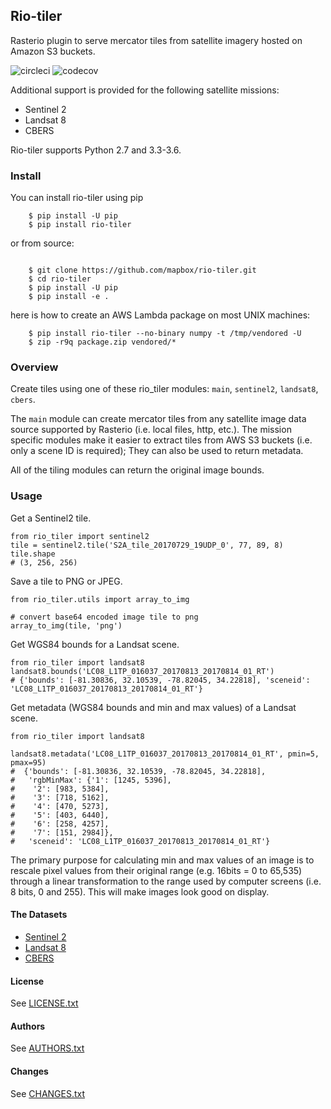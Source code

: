 ## Rio-tiler

Rasterio plugin to serve mercator tiles from satellite imagery hosted on Amazon S3 buckets.

![circleci][circleci_img]
![codecov][codecov_img]

[circleci_img]: https://circleci.com/gh/mapbox/rio-tiler.svg?style=svg&circle-token=b78bc1a238c21046a855a9c80b441a8f2f9a4478
[codecov_img]: https://codecov.io/gh/mapbox/rio-tiler/branch/master/graph/badge.svg?token=zuHupC20cG

Additional support is provided for the following satellite missions: 

* Sentinel 2
* Landsat 8
* CBERS

Rio-tiler supports Python 2.7 and 3.3-3.6.

### Install

You can install rio-tiler using pip

```
    $ pip install -U pip
    $ pip install rio-tiler
```

or from source:

```

    $ git clone https://github.com/mapbox/rio-tiler.git
    $ cd rio-tiler
    $ pip install -U pip
    $ pip install -e .

```

here is how to create an AWS Lambda package on most UNIX machines:

```
    $ pip install rio-tiler --no-binary numpy -t /tmp/vendored -U
    $ zip -r9q package.zip vendored/*
```

### Overview

Create tiles using one of these rio_tiler modules: `main`, `sentinel2`, `landsat8`, `cbers`. 

The `main` module can create mercator tiles from any satellite image data source supported by Rasterio (i.e. local files, http, etc.). The mission specific modules make it easier to extract tiles from AWS S3 buckets (i.e. only a scene ID is required); They can also be used to return metadata.

All of the tiling modules can return the original image bounds.


### Usage

Get a Sentinel2 tile.

```
from rio_tiler import sentinel2
tile = sentinel2.tile('S2A_tile_20170729_19UDP_0', 77, 89, 8)
tile.shape
# (3, 256, 256)
```
	
Save a tile to PNG or JPEG.

```
from rio_tiler.utils import array_to_img

# convert base64 encoded image tile to png
array_to_img(tile, 'png')
```

Get WGS84 bounds for a Landsat scene.

```
from rio_tiler import landsat8
landsat8.bounds('LC08_L1TP_016037_20170813_20170814_01_RT')
# {'bounds': [-81.30836, 32.10539, -78.82045, 34.22818], 'sceneid': 'LC08_L1TP_016037_20170813_20170814_01_RT'}
```

Get metadata (WGS84 bounds and min and max values) of a Landsat scene.

```
from rio_tiler import landsat8

landsat8.metadata('LC08_L1TP_016037_20170813_20170814_01_RT', pmin=5, pmax=95)
#  {'bounds': [-81.30836, 32.10539, -78.82045, 34.22818],
#   'rgbMinMax': {'1': [1245, 5396],
#    '2': [983, 5384],
#    '3': [718, 5162],
#    '4': [470, 5273],
#    '5': [403, 6440],
#    '6': [258, 4257],
#    '7': [151, 2984]},
#   'sceneid': 'LC08_L1TP_016037_20170813_20170814_01_RT'}
```

The primary purpose for calculating min and max values of an image is to rescale pixel values from their original range (e.g. 16bits = 0 to 65,535) through a linear transformation to the range used by computer screens (i.e. 8 bits, 0 and 255). This will make images look good on display.

#### The Datasets

* [Sentinel 2](http://sentinel-pds.s3-website.eu-central-1.amazonaws.com)
* [Landsat 8](https://aws.amazon.com/fr/public-datasets/landsat) 
* [CBERS](https://aws.amazon.com/blogs/publicsector/the-china-brazil-earth-resources-satellite-mission/)

#### License

See [LICENSE.txt](LICENSE.txt)

#### Authors

See [AUTHORS.txt](AUTHORS.txt)

#### Changes

See [CHANGES.txt](CHANGES.txt)

